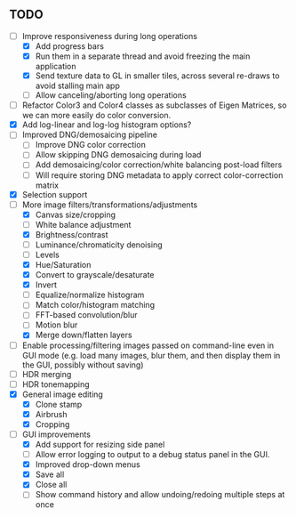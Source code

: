 ## TODO

- [ ] Improve responsiveness during long operations
   - [x] Add progress bars
   - [x] Run them in a separate thread and avoid freezing the main application
   - [x] Send texture data to GL in smaller tiles, across several re-draws to avoid stalling main app
   - [ ] Allow canceling/aborting long operations
- [ ] Refactor Color3 and Color4 classes as subclasses of Eigen Matrices, so we can more easily do color conversion.
- [x] Add log-linear and log-log histogram options?
- [ ] Improved DNG/demosaicing pipeline
   - [ ] Improve DNG color correction
   - [ ] Allow skipping DNG demosaicing during load
   - [ ] Add demosaicing/color correction/white balancing post-load filters
   - [ ] Will require storing DNG metadata to apply correct color-correction matrix
- [x] Selection support
- [ ] More image filters/transformations/adjustments 
   - [x] Canvas size/cropping
   - [ ] White balance adjustment
   - [x] Brightness/contrast
   - [ ] Luminance/chromaticity denoising 
   - [ ] Levels
   - [x] Hue/Saturation
   - [x] Convert to grayscale/desaturate
   - [x] Invert
   - [ ] Equalize/normalize histogram
   - [ ] Match color/histogram matching
   - [ ] FFT-based convolution/blur
   - [ ] Motion blur
   - [x] Merge down/flatten layers
- [ ] Enable processing/filtering images passed on command-line even in GUI mode (e.g. load many images, blur them, and then display them in the GUI, possibly without saving)
- [ ] HDR merging
- [ ] HDR tonemapping
- [x] General image editing
   - [x] Clone stamp
   - [x] Airbrush
   - [x] Cropping
- [ ] GUI improvements
   - [x] Add support for resizing side panel
   - [ ] Allow error logging to output to a debug status panel in the GUI.
   - [x] Improved drop-down menus
   - [x] Save all
   - [x] Close all
   - [ ] Show command history and allow undoing/redoing multiple steps at once
